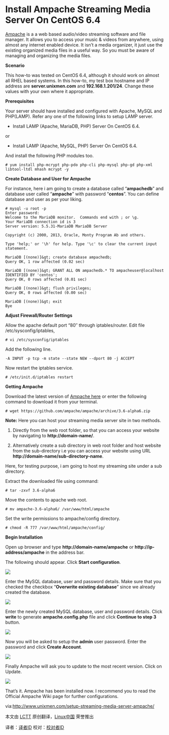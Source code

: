 Install Ampache Streaming Media Server On CentOS 6.4
==========
[Ampache][2] is a a web based audio/video streaming software and file manager. It allows you to access your music & videos from anywhere, using almost any internet enabled device. It isn’t a media organizer, it just use the existing organized media files in a useful way. So you must be aware of managing and organizing the media files.

**Scenario**

This how-to was tested on CentOS 6.4, although it should work on almost all RHEL based systems. In this how-to, my test box hostname and IP address are **server.unixmen.com** and **192.168.1.201/24**. Change these values with your own where it appropriate.

**Prerequisites**

Your server should have installed and configured with Apache, MySQL and PHP(LAMP). Refer any one of the following links to setup LAMP server.

- Install LAMP (Apache, MariaDB, PHP) Server On CentOS 6.4.

or

- Install LAMP (Apache, MySQL, PHP) Server On CentOS 6.4.

And install the following PHP modules too.

    # yum install php-mcrypt php-pdo php-cli php-mysql php-gd php-xml libtool-ltdl mhash mcrypt -y

**Create Database and User for Ampache**

For instance, here i am going to create a database called “**ampachedb**” and database user called “**ampache**” with password “**centos**”. You can define database and user as per your liking.

    # mysql -u root -p
    Enter password: 
    Welcome to the MariaDB monitor.  Commands end with ; or \g.
    Your MariaDB connection id is 3
    Server version: 5.5.31-MariaDB MariaDB Server
    
    Copyright (c) 2000, 2013, Oracle, Monty Program Ab and others.
    
    Type 'help;' or '\h' for help. Type '\c' to clear the current input statement.
    
    MariaDB [(none)]&gt; create database ampachedb;
    Query OK, 1 row affected (0.02 sec)
    
    MariaDB [(none)]&gt; GRANT ALL ON ampachedb.* TO ampacheuser@localhost IDENTIFIED BY 'centos';
    Query OK, 0 rows affected (0.01 sec)
    
    MariaDB [(none)]&gt; flush privileges;
    Query OK, 0 rows affected (0.00 sec)
    
    MariaDB [(none)]&gt; exit
    Bye

**Adjust Firewall/Router Settings**

Allow the apache default port “80″ through iptables/router. Edit file /etc/sysconfig/iptables,

    # vi /etc/sysconfig/iptables

Add the following line.

    -A INPUT -p tcp -m state --state NEW --dport 80 -j ACCEPT

Now restart the iptables service.

    # /etc/init.d/iptables restart

**Getting Ampache**

Download the latest version of [Ampache here][3] or enter the following command to download it from your terminal.

    # wget https://github.com/ampache/ampache/archive/3.6-alpha6.zip

**Note:** Here you can host your streaming media server site in two methods.

1. Directly from the web root folder, so that you can access your website by navigating to **http://domain-name/**.

2. Alternatively create a sub directory in web root folder and host website from the sub-directory i.e you can access your website using URL **http://domain-name/sub-directory-name**.

Here, for testing purpose,  i am going to host my streaming site under a sub directory.

Extract the downloaded file using command:

    # tar -zxvf 3.6-alpha6

Move the contents to apache web root.

    # mv ampache-3.6-alpha6/ /var/www/html/ampache

Set the write permissions to ampache/config directory.

    # chmod -R 777 /var/www/html/ampache/config/

**Begin Installation**

Open up browser and type **http://domain-name/ampache** or **http://ip-address/ampache** in the address bar.

The following should appear. Click **Start configuration**.

![](http://180016988.r.cdn77.net/wp-content/uploads/2013/09/Ampache-Pour-lAmour-de-la-Musique-Install-Mozilla-Firefox_001.png)

Enter the MySQL database, user and password details. Make sure that you checked the checkbox “**Overwrite existing database**” since we already created the database.

![](http://180016988.r.cdn77.net/wp-content/uploads/2013/09/Ampache-Pour-lAmour-de-la-Musique-Install-Mozilla-Firefox_004.png)

Enter the newly created MySQL database, user and password details. Click **write** to generate **ampache.config.php** file and click **Continue to step 3** button.

![](http://180016988.r.cdn77.net/wp-content/uploads/2013/09/Ampache-Pour-lAmour-de-la-Musique-Install-Mozilla-Firefox_006.png)

Now you will be asked to setup the **admin** user password. Enter the password and click **Create Account**.

![](http://180016988.r.cdn77.net/wp-content/uploads/2013/09/Ampache-Pour-lAmour-de-la-Musique-Install-Mozilla-Firefox_008.png)

Finally Ampache will ask you to update to the most recent version. Click on Update.

![](http://180016988.r.cdn77.net/wp-content/uploads/2013/09/Ampache-Update-Mozilla-Firefox_010.png)

That’s it. Ampache has been installed now. I recommend you to read the Official Ampache Wiki page for further configurations.

via:http://www.unixmen.com/setup-streaming-media-server-ampache/

本文由 [LCTT][] 原创翻译，[Linux中国][] 荣誉推出

译者：[译者ID][] 校对：[校对者ID][]

[LCTT]:https://github.com/LCTT/TranslateProject
[Linux中国]:http://www.linux.cn/
[译者ID]:http://www.linux.cn/space/译者ID
[校对者ID]:http://www.linux.cn/space/校对者ID

[1]:http://www.unixmen.com/setup-streaming-media-server-ampache/
[2]:https://github.com/ampache/ampache/
[3]:https://github.com/ampache/ampache/tags